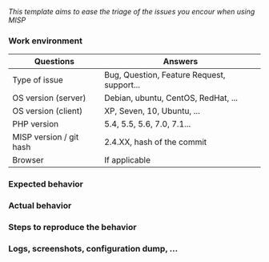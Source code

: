*This template aims to ease the triage of the issues you encour when using MISP*

### Work environment

| Questions                 | Answers
|---------------------------|--------------------
| Type of issue             | Bug, Question, Feature Request, support...
| OS version (server)       | Debian, ubuntu, CentOS, RedHat, ...
| OS version (client)       | XP, Seven, 10, Ubuntu, ...
| PHP version               | 5.4, 5.5, 5.6, 7.0, 7.1...
| MISP version / git hash   | 2.4.XX, hash of the commit
| Browser                   | If applicable

### Expected behavior


### Actual behavior


### Steps to reproduce the behavior


### Logs, screenshots, configuration dump, ...

